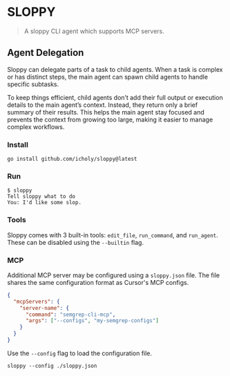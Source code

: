 # SLOPPY

> A sloppy CLI agent which supports MCP servers.


## Agent Delegation

Sloppy can delegate parts of a task to child agents. When a task is complex or has distinct steps, the main agent can spawn child agents to handle specific subtasks.

To keep things efficient, child agents don’t add their full output or execution details to the main agent’s context. Instead, they return only a brief summary of their results. This helps the main agent stay focused and prevents the context from growing too large, making it easier to manage complex workflows.

### Install

```
go install github.com/icholy/sloppy@latest
```

### Run

```
$ sloppy
Tell sloppy what to do
You: I'd like some slop.
```

### Tools

Sloppy comes with 3 built-in tools: `edit_file`, `run_command`, and `run_agent`.
These can be disabled using the `--builtin` flag.

### MCP

Additional MCP server may be configured using a `sloppy.json` file.
The file shares the same configuration format as Cursor's MCP configs.

```json
{
  "mcpServers": {
    "server-name": {
      "command": "semgrep-cli-mcp",
      "args": ["--configs", "my-semgrep-configs"]
    }
  }
}
```

Use the `--config` flag to load the configuration file.

```
sloppy --config ./sloppy.json
```

